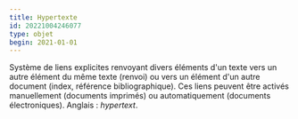 ```yaml
---
title: Hypertexte
id: 20221004246077
type: objet
begin: 2021-01-01
---
```


Système de liens explicites renvoyant divers éléments d'un texte vers un autre élément du même texte (renvoi) ou vers un élément d'un autre document (index, référence bibliographique). Ces liens peuvent être activés manuellement (documents imprimés) ou automatiquement (documents électroniques). Anglais : *hypertext*.